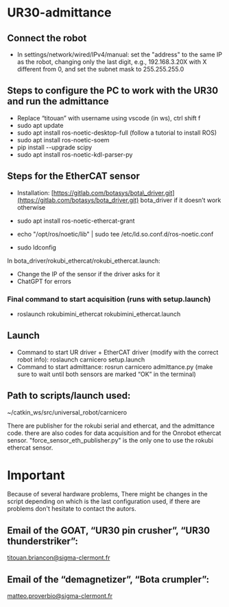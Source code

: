 # UR30-admittance

## Connect the robot

* In settings/network/wired/IPv4/manual: set the "address" to the same IP as the robot, changing only the last digit, e.g., 192.168.3.20X with X different from 0, and set the subnet mask to 255.255.255.0

## Steps to configure the PC to work with the UR30 and run the admittance

* Replace “titouan” with username using vscode (in ws), ctrl shift f
* sudo apt update
* sudo apt install ros-noetic-desktop-full (follow a tutorial to install ROS)
* sudo apt install ros-noetic-soem
* pip install --upgrade scipy
* sudo apt install ros-noetic-kdl-parser-py

## Steps for the EtherCAT sensor

* Installation: [https://gitlab.com/botasys/bota\_driver.git](https://gitlab.com/botasys/bota_driver.git) bota\_driver if it doesn’t work otherwise

* sudo apt install ros-noetic-ethercat-grant

* echo "/opt/ros/noetic/lib" | sudo tee /etc/ld.so.conf.d/ros-noetic.conf

* sudo ldconfig

In bota\_driver/rokubi\_ethercat/rokubi\_ethercat.launch:

* Change the IP of the sensor if the driver asks for it
* ChatGPT for errors

### Final command to start acquisition (runs with setup.launch)

* roslaunch rokubimini\_ethercat rokubimini\_ethercat.launch

## Launch

* Command to start UR driver + EtherCAT driver (modify with the correct robot info): roslaunch carnicero setup.launch
* Command to start admittance: rosrun carnicero admittance.py (make sure to wait until both sensors are marked “OK” in the terminal)

## Path to scripts/launch used:

\~/catkin\_ws/src/universal\_robot/carnicero

There are publisher for the rokubi serial and ethercat, and the admittance code. there are also codes for data acquisition and for the Onrobot ethercat sensor. "force_sensor_eth_publisher.py" is the only one to use the rokubi ethercat sensor.


# Important 
Because of several hardware problems, There might be changes in the script depending on which is the last configuration used, if there are problems don't hesitate to contact the autors.

## Email of the GOAT, “UR30 pin crusher”, “UR30 thunderstriker”:

[titouan.briancon@sigma-clermont.fr](mailto:titouan.briancon@sigma-clermont.fr)

## Email of the “demagnetizer”, “Bota crumpler”:

[matteo.proverbio@sigma-clermont.fr](mailto:matteo.proverbio@sigma-clermont.fr)
